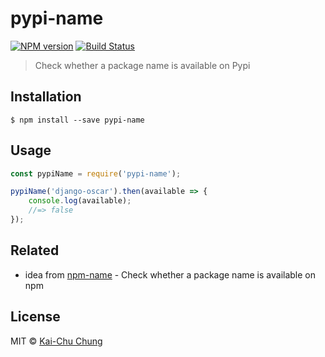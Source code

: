# pypi-name

[![NPM version][npm-image]][npm-url]
[![Build Status][travis-image]][travis-url]


> Check whether a package name is available on Pypi


## Installation

```
$ npm install --save pypi-name
```


## Usage

```js
const pypiName = require('pypi-name');

pypiName('django-oscar').then(available => {
	console.log(available);
	//=> false
});
```

## Related

- idea from [npm-name](https://github.com/sindresorhus/npm-name) - Check whether a package name is available on npm

## License

MIT © [Kai-Chu Chung](http://kaichu.io/)

[npm-image]: https://badge.fury.io/js/pypi-name.svg
[npm-url]: https://npmjs.org/package/pypi-name
[travis-image]: https://travis-ci.org/cage1016/pypi-name.svg?branch=master
[travis-url]: https://travis-ci.org/cage1016/pypi-name
